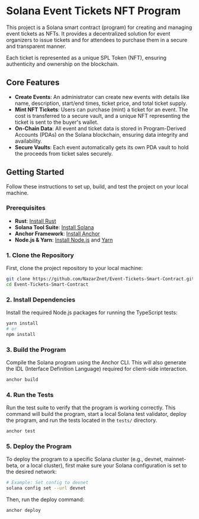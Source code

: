 # Solana Event Tickets NFT Program

This project is a Solana smart contract (program) for creating and managing event tickets as NFTs. It provides a decentralized solution for event organizers to issue tickets and for attendees to purchase them in a secure and transparent manner.

Each ticket is represented as a unique SPL Token (NFT), ensuring authenticity and ownership on the blockchain.

## Core Features

- **Create Events**: An administrator can create new events with details like name, description, start/end times, ticket price, and total ticket supply.
- **Mint NFT Tickets**: Users can purchase (mint) a ticket for an event. The cost is transferred to a secure vault, and a unique NFT representing the ticket is sent to the buyer's wallet.
- **On-Chain Data**: All event and ticket data is stored in Program-Derived Accounts (PDAs) on the Solana blockchain, ensuring data integrity and availability.
- **Secure Vaults**: Each event automatically gets its own PDA vault to hold the proceeds from ticket sales securely.

## Getting Started

Follow these instructions to set up, build, and test the project on your local machine.

### Prerequisites

- **Rust**: [Install Rust](https://www.rust-lang.org/tools/install)
- **Solana Tool Suite**: [Install Solana](https://docs.solana.com/cli/install-solana-cli-tools)
- **Anchor Framework**: [Install Anchor](https://www.anchor-lang.com/docs/installation)
- **Node.js & Yarn**: [Install Node.js](https://nodejs.org/en/download/) and [Yarn](https://classic.yarnpkg.com/en/docs/install)

### 1. Clone the Repository

First, clone the project repository to your local machine:

```bash
git clone https://github.com/NazarZnet/Event-Tickets-Smart-Contract.git
cd Event-Tickets-Smart-Contract
```

### 2. Install Dependencies

Install the required Node.js packages for running the TypeScript tests:

```bash
yarn install
# or
npm install
```

### 3. Build the Program

Compile the Solana program using the Anchor CLI. This will also generate the IDL (Interface Definition Language) required for client-side interaction.

```bash
anchor build
```

### 4. Run the Tests

Run the test suite to verify that the program is working correctly. This command will build the program, start a local Solana test validator, deploy the program, and run the tests located in the `tests/` directory.

```bash
anchor test
```

### 5. Deploy the Program

To deploy the program to a specific Solana cluster (e.g., devnet, mainnet-beta, or a local cluster), first make sure your Solana configuration is set to the desired network:

```bash
# Example: Set config to devnet
solana config set --url devnet
```

Then, run the deploy command:

```bash
anchor deploy
```
